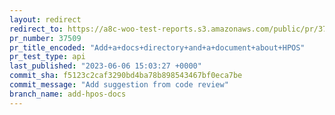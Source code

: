 ```yaml
---
layout: redirect
redirect_to: https://a8c-woo-test-reports.s3.amazonaws.com/public/pr/37509/api/index.html
pr_number: 37509
pr_title_encoded: "Add+a+docs+directory+and+a+document+about+HPOS"
pr_test_type: api
last_published: "2023-06-06 15:03:27 +0000"
commit_sha: f5123c2caf3290bd4ba78b898543467bf0eca7be
commit_message: "Add suggestion from code review"
branch_name: add-hpos-docs
---
```

